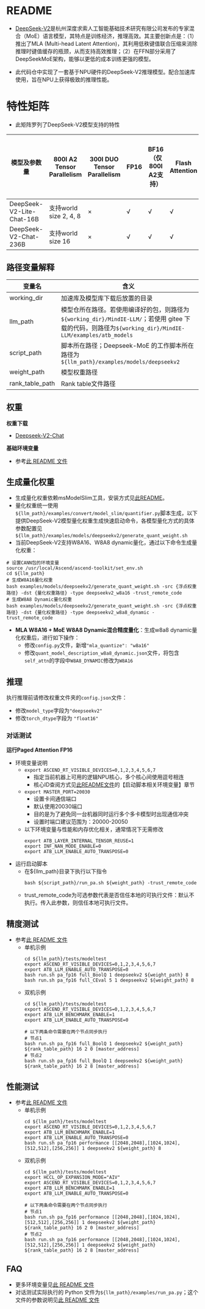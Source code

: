 # README

- [DeepSeek-V2](https://github.com/deepseek-ai/DeepSeek-V2)是杭州深度求索人工智能基础技术研究有限公司发布的专家混合（MoE）语言模型，其特点是训练经济，推理高效。其主要创新点是：（1）推出了MLA (Multi-head Latent Attention)，其利用低秩键值联合压缩来消除推理时键值缓存的瓶颈，从而支持高效推理；（2）在FFN部分采用了DeepSeekMoE架构，能够以更低的成本训练更强的模型。

- 此代码仓中实现了一套基于NPU硬件的DeepSeek-V2推理模型。配合加速库使用，旨在NPU上获得极致的推理性能。

# 特性矩阵
- 此矩阵罗列了DeepSeek-V2模型支持的特性

| 模型及参数量 | 800I A2 Tensor Parallelism | 300I DUO Tensor Parallelism | FP16 | BF16（仅800I A2支持） | Flash Attention | Paged Attention | W8A8量化 | W8A16量化  |KV cache量化 | 稀疏量化（仅300I DUO支持） | MindIE Service | TGI | 长序列  |
|-------------|----------------------------|-----------------------------|------|----------------------|-----------------|-----------------|---------|-----------|-----------|--------------|--------------------------|--------|-----|
| DeepSeek-V2-Lite-Chat-16B    | 支持world size 2, 4, 8     | ×                | √   | √                   | √              | √              | √       | √              | ×           | ×                       | √     | ×  | ×  |
| DeepSeek-V2-Chat-236B    | 支持world size 16     | ×                | √   | √                   | √              | √              | √       | √              | ×           | ×                       | √     | ×  | ×  |


## 路径变量解释

| 变量名      | 含义                                                                                                                                                     |
| --------------- | -------------------------------------------------------------------------------------------------------------------------------------------------------- |
| working_dir     | 加速库及模型库下载后放置的目录                                                                                                                           |
| llm_path        | 模型仓所在路径。若使用编译好的包，则路径为`${working_dir}/MindIE-LLM/`；若使用 gitee 下载的代码，则路径为`${working_dir}/MindIE-LLM/examples/atb_models` |
| script_path     | 脚本所在路径；Deepseek-MoE 的工作脚本所在路径为`${llm_path}/examples/models/deepseekv2`                                                                    |
| weight_path     | 模型权重路径                                                                                                                                             |
| rank_table_path | Rank table文件路径                                                                                                                                              |

## 权重

**权重下载**

- [Deepseek-V2-Chat](https://huggingface.co/deepseek-ai/DeepSeek-V2-Chat)


**基础环境变量**

- 参考[此 README 文件](../../../README.md)

## 生成量化权重

- 生成量化权重依赖msModelSlim工具，安装方式见[此README](https://gitee.com/ascend/msit/tree/dev/msmodelslim)。
- 量化权重统一使用`${llm_path}/examples/convert/model_slim/quantifier.py`脚本生成，以下提供DeepSeek-V2模型量化权重生成快速启动命令，各模型量化方式的具体参数配置见`${llm_path}/examples/models/deepseekv2/generate_quant_weight.sh`
- 当前DeepSeek-V2支持W8A16、W8A8 dynamic量化，通过以下命令生成量化权重：
```shell
# 设置CANN包的环境变量
source /usr/local/Ascend/ascend-toolkit/set_env.sh
cd ${llm_path}
# 生成W8A16量化权重
bash examples/models/deepseekv2/generate_quant_weight.sh -src {浮点权重路径} -dst {量化权重路径} -type deepseekv2_w8a16 -trust_remote_code
# 生成W8A8 Dynamic量化权重
bash examples/models/deepseekv2/generate_quant_weight.sh -src {浮点权重路径} -dst {量化权重路径} -type deepseekv2_w8a8_dynamic -trust_remote_code

```
- **MLA W8A16 + MoE W8A8 Dynamic混合精度量化**：生成w8a8 dynamic量化权重后，进行如下操作：
  - 修改`config.py`文件，新增`"mla_quantize": "w8a16"`
  - 修改`quant_model_description_w8a8_dynamic.json`文件，将包含`self_attn`的字段中`W8A8_DYNAMIC`修改为`W8A16`

## 推理

执行推理前请修改权重文件夹的`config.json`文件：

- 修改`model_type`字段为`"deepseekv2"`
- 修改`torch_dtype`字段为 `"float16"`

### 对话测试
**运行Paged Attention FP16**
- 环境变量说明
  - `export ASCEND_RT_VISIBLE_DEVICES=0,1,2,3,4,5,6,7`
    - 指定当前机器上可用的逻辑NPU核心，多个核心间使用逗号相连
    - 核心ID查阅方式见[此README文件](../../README.md)的【启动脚本相关环境变量】章节
  - `export MASTER_PORT=20030`
    - 设置卡间通信端口
    - 默认使用20030端口
    - 目的是为了避免同一台机器同时运行多个多卡模型时出现通信冲突
    - 设置时端口建议范围为：20000-20050
  - 以下环境变量与性能和内存优化相关，通常情况下无需修改
    ```shell
    export ATB_LAYER_INTERNAL_TENSOR_REUSE=1
    export INF_NAN_MODE_ENABLE=0
    export ATB_LLM_ENABLE_AUTO_TRANSPOSE=0
    ```
- 运行启动脚本
  - 在\${llm_path}目录下执行以下指令
    ```shell
    bash ${script_path}/run_pa.sh ${weight_path} -trust_remote_code
    ```
  - trust_remote_code为可选参数代表是否信任本地的可执行文件：默认不执行。传入此参数，则信任本地可执行文件。

## 精度测试

- 参考[此 README 文件](../../../tests/modeltest/README.md)
  - 单机示例
    ```shell
    cd ${llm_path}/tests/modeltest
    export ASCEND_RT_VISIBLE_DEVICES=0,1,2,3,4,5,6,7
    export ATB_LLM_ENABLE_AUTO_TRANSPOSE=0
    bash run.sh pa_fp16 full_BoolQ 1 deepseekv2 ${weight_path} 8
    bash run.sh pa_fp16 full_CEval 5 1 deepseekv2 ${weight_path} 8
    ```
  - 双机示例
    ```shell
    cd ${llm_path}/tests/modeltest
    export ASCEND_RT_VISIBLE_DEVICES=0,1,2,3,4,5,6,7
    export ATB_LLM_BENCHMARK_ENABLE=1
    export ATB_LLM_ENABLE_AUTO_TRANSPOSE=0

    # 以下两条命令需要在两个节点同步执行
    # 节点1
    bash run.sh pa_fp16 full_BoolQ 1 deepseekv2 ${weight_path} ${rank_table_path} 16 2 0 [master_address]
    # 节点2
    bash run.sh pa_fp16 full_BoolQ 1 deepseekv2 ${weight_path} ${rank_table_path} 16 2 8 [master_address]
    ```

## 性能测试

- 参考[此 README 文件](../../../tests/modeltest/README.md)
  - 单机示例
    ```shell
    cd ${llm_path}/tests/modeltest
    export ASCEND_RT_VISIBLE_DEVICES=0,1,2,3,4,5,6,7
    export ATB_LLM_BENCHMARK_ENABLE=1
    export ATB_LLM_ENABLE_AUTO_TRANSPOSE=0
    bash run.sh pa_fp16 performance [[2048,2048],[1024,1024],[512,512],[256,256]] 1 deepseekv2 ${weight_path} 8
    ```
  - 双机示例
    ```shell
    cd ${llm_path}/tests/modeltest
    export HCCL_OP_EXPANSION_MODE="AIV"
    export ASCEND_RT_VISIBLE_DEVICES=0,1,2,3,4,5,6,7
    export ATB_LLM_BENCHMARK_ENABLE=1
    export ATB_LLM_ENABLE_AUTO_TRANSPOSE=0

    # 以下两条命令需要在两个节点同步执行
    # 节点1
    bash run.sh pa_fp16 performance [[2048,2048],[1024,1024],[512,512],[256,256]] 1 deepseekv2 ${weight_path}
    ${rank_table_path} 16 2 0 [master_address]
    # 节点2
    bash run.sh pa_fp16 performance [[2048,2048],[1024,1024],[512,512],[256,256]] 1 deepseekv2 ${weight_path}
    ${rank_table_path} 16 2 8 [master_address]
    ```

## FAQ

- 更多环境变量见[此 README 文件](../../README.md)
- 对话测试实际执行的 Python 文件为`${llm_path}/examples/run_pa.py`；这个文件的参数说明见[此 README 文件](../../README.md)